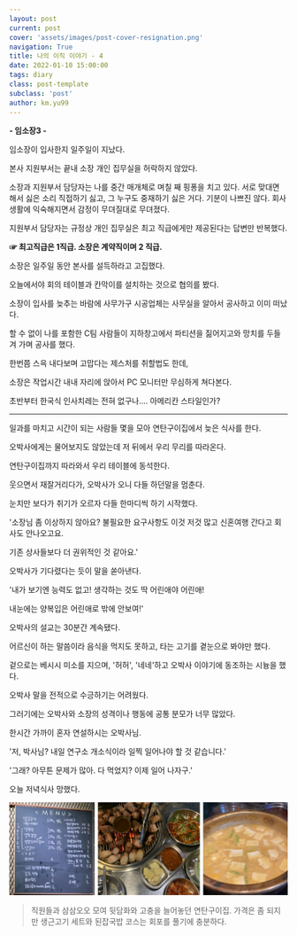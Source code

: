 ```yaml
---
layout: post
current: post
cover: 'assets/images/post-cover-resignation.png'
navigation: True
title: 나의 이직 이야기 - 4
date: 2022-01-10 15:00:00
tags: diary
class: post-template
subclass: 'post'
author: km.yu99
---
```


**- 임소장3 -**  


임소장이 입사한지 일주일이 지났다.



본사 지원부서는 끝내 소장 개인 집무실을 허락하지 않았다.

소장과 지원부서 담당자는 나를 중간 매개체로 며칠 째 핑퐁을 치고 있다. 서로 맞대면 해서 싫은 소리 직접하기 싫고, 그 누구도 중재하기 싫은 거다. 기분이 나쁘진 않다. 회사 생활에 익숙해지면서 감정이 무뎌질대로 무뎌졌다.

지원부서 담당자는 규정상 개인 집무실은 최고 직급에게만 제공된다는 답변만 반복했다.

**☞ 최고직급은 1직급. 소장은 계약직이며 2 직급.**



소장은 일주일 동안 본사를 설득하라고 고집했다.

오늘에서야 회의 테이블과 칸막이를 설치하는 것으로 협의를 봤다.



소장이 입사를 늦추는 바람에 사무가구 시공업체는 사무실을 알아서 공사하고 이미 떠났다.

할 수 없이 나를 포함한 C팀 사람들이 지하창고에서 파티션을 짊어지고와 망치를 두들겨 가며 공사를 했다.



한번쯤 스윽 내다보며 고맙다는 제스처를 취할법도 한데,

소장은 작업시간 내내 자리에 앉아서 PC 모니터만 무심하게 쳐다본다.



초반부터 한국식 인사치레는 전혀 없구나.... 아메리칸 스타일인가?



___



일과를 마치고 시간이 되는 사람들 몇을 모아 연탄구이집에서 늦은 식사를 한다.

오박사에게는 물어보지도 않았는데 저 뒤에서 우리 무리를 따라온다.

연탄구이집까지 따라와서 우리 테이블에 동석한다.



웃으면서 재잘거리다가, 오박사가 오니 다들 하던말을 멈춘다.

눈치만 보다가 취기가 오르자 다들 한마디씩 하기 시작했다.



'소장님 좀 이상하지 않아요? 불필요한 요구사항도 이것 저것 많고 신혼여행 간다고 회사도 안나오고요.

기존 상사들보다 더 권위적인 것 같아요.'



오박사가 기다렸다는 듯이 말을 쏟아낸다.

'내가 보기엔 능력도 없고! 생각하는 것도 딱 어린애야 어린애!

내눈에는 양복입은 어린애로 밖에 안보여!'



오박사의 설교는 30분간 계속됐다.

어르신이 하는 말씀이라 음식을 먹지도 못하고, 타는 고기를 곁눈으로 봐야만 했다.



겉으로는 베시시 미소를 지으며, '허허', '네네'하고 오박사 이야기에 동조하는 시늉을 했다.

오박사 말을 전적으로 수긍하기는 어려웠다.

그러기에는 오박사와 소장의 성격이나 행동에 공통 분모가 너무 많았다.



한시간 가까이 혼자 연설하시는 오박사님.

'저, 박사님? 내일 연구소 개소식이라 일찍 일어나야 할 것 같습니다.'

'그래? 아무튼 문제가 많아. 다 먹었지? 이제 일어 나자구.'



오늘 저녁식사 망했다.

<img src="assets/images/2022-01-10-story5/story05.01.jpg">

>직원들과 삼삼오오 모여 뒷담화와 고충을 늘어놓던 연탄구이집. 가격은 좀 되지만 생근고기 세트와 된잡국밥 코스는 회포를 풀기에 충분하다.
